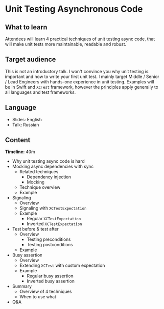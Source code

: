 # Unit Testing Asynchronous Code

## What to learn

Attendees will learn 4 practical techniques of unit testing async code, that will make unit tests more maintainable, readable and robust.

## Target audience

This is not an introductory talk. I won't convince you why unit testing is important and how to write your first unit test. I mainly target Middle / Senior / Lead Engineers with hands-one experience in unit testing. Examples will be in Swift and `XCTest` framework, however the principles apply generally to all languages and test frameworks.

## Language

- Slides: English
- Talk: Russian

## Content

**Timeline:** 40m

- Why unit testing async code is hard
- Mocking async dependencies with sync
  - Related techniques
    - Dependency injection
    - Mocking
  - Technique overview
  - Example
- Signaling
  - Overview
  - Signaling with `XCTestExpectation`
  - Example
    - Regular `XCTestExpectation`
    - Inverted `XCTestExpectation`
- Test before & test after
  - Overview
    - Testing preconditions
    - Testing postconditions
  - Example
- Busy assertion
  - Overview
  - Extending `XCTest` with custom expectation
  - Example
    - Regular busy assertion
    - Inverted busy assertion
- Summary
  - Overview of 4 techniques
  - When to use what
- Q&A
